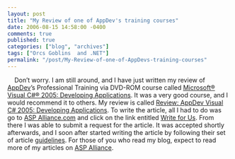 ```yaml
---
layout: post
title: "My Review of one of AppDev's training courses"
date: 2006-08-15 14:58:00 -0400
comments: true
published: true
categories: ["blog", "archives"]
tags: ["Orcs Goblins  and .NET"]
permalink: "/post/My-Review-of-one-of-AppDevs-training-courses"
---
```

<!-- more -->



<p>&nbsp;&nbsp;&nbsp;&nbsp;Don&rsquo;t worry. I am still around, and&nbsp;I have just written my review of <a href="http://www.appdev.com/" target="_blank">AppDev</a>&rsquo;s Professional Training via DVD-ROM course called <span style="text-decoration: underline;"><a href="http://www.appdev.com/prodfamily.asp?catalog%5Fname=AppDevCatalog&amp;category%5Fname=CS05Product" target="_blank">Microsoft&reg; Visual C#&reg; 2005: Developing Applications</a></span>. It was a very good course, and I would recommend it to others. My review is&nbsp;called <span id="title"><a href="http://aspalliance.com/963">Review: AppDev Visual C# 2005: Developing Applications</a>. To write the article, all I had to do was go to <a href="http://aspalliance.com/">ASP Alliance.com</a>&nbsp;and click on the link entitled <a href="http://aspalliance.com/writeForUs.aspx">Write for Us</a>. From there I was able to submit a request for the article. It was accepted shortly afterwards, and I soon after started writing the article by following their set of article <a href="http://aspalliance.com/guidelines.aspx">guidelines</a>. For those of you who read my blog, expect to&nbsp;read more of my&nbsp;articles on <a href="http://aspalliance.com/">ASP Alliance</a>.</span></p>
